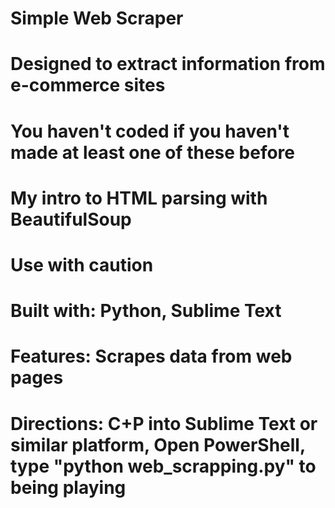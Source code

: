 # Simple Web Scraper
# Designed to extract information from e-commerce sites
# You haven't coded if you haven't made at least one of these before
# My intro to HTML parsing with BeautifulSoup
# Use with caution
# Built with: Python, Sublime Text
# Features: Scrapes data from web pages
# Directions: C+P into Sublime Text or similar platform, Open PowerShell, type "python web_scrapping.py" to being playing
